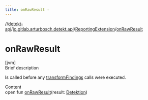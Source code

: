 ```yaml
---
title: onRawResult -
---
```

//[detekt-api](../../index.md)/[io.gitlab.arturbosch.detekt.api](../index.md)/[ReportingExtension](index.md)/[onRawResult](on-raw-result.md)



# onRawResult  
[jvm]  
Brief description  


Is called before any [transformFindings](transform-findings.md) calls were executed.

  
Content  
open fun [onRawResult](on-raw-result.md)(result: [Detektion](../-detektion/index.md))  




